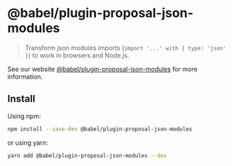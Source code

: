 # @babel/plugin-proposal-json-modules

> Transform json modules imports (`import '...' with { type: 'json' }`) to work in browsers and Node.js.

See our website [@babel/plugin-proposal-json-modules](https://babeljs.io/docs/babel-plugin-proposal-json-modules) for more information.

## Install

Using npm:

```sh
npm install --save-dev @babel/plugin-proposal-json-modules
```

or using yarn:

```sh
yarn add @babel/plugin-proposal-json-modules --dev
```
